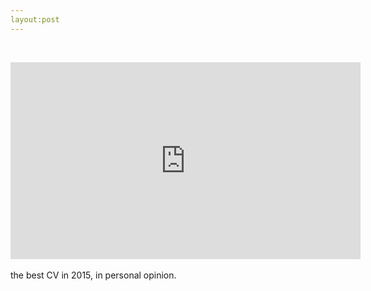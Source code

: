 ```yaml
---
layout:post
---
```

<br/><div style="text-align:center">
<iframe width="560" height="315" src="https://www.youtube.com/embed/kCAgGt-Va-c" frameborder="0" allowfullscreen></iframe>
</div><br/>
the best CV in 2015, in personal opinion.